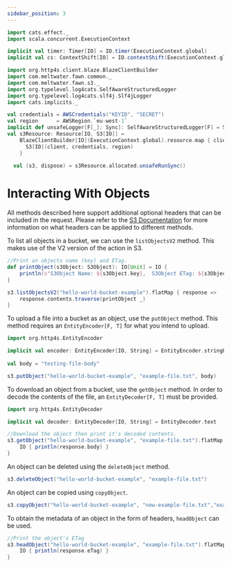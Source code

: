 ```yaml
---
sidebar_position: 3
---
```


```scala mdoc:invisible
import cats.effect._
import scala.concurrent.ExecutionContext

implicit val timer: Timer[IO] = IO.timer(ExecutionContext.global)
implicit val cs: ContextShift[IO] = IO.contextShift(ExecutionContext.global)

import org.http4s.client.blaze.BlazeClientBuilder
import com.meltwater.fawn.common._
import com.meltwater.fawn.s3._
import org.typelevel.log4cats.SelfAwareStructuredLogger
import org.typelevel.log4cats.slf4j.Slf4jLogger
import cats.implicits._

val credentials = AWSCredentials("KEYID", "SECRET")
val region      = AWSRegion.`eu-west-1`
implicit def unsafeLogger[F[_]: Sync]: SelfAwareStructuredLogger[F] = Slf4jLogger.getLogger[F]  
val s3Resource: Resource[IO, S3[IO]] =
    BlazeClientBuilder[IO](ExecutionContext.global).resource.map { client =>
      S3[IO](client, credentials, region)
    }
  
  val (s3, dispose) = s3Resource.allocated.unsafeRunSync()
```

# Interacting With Objects

All methods described here support additional optional headers that can be included in the request. Please refer to the [S3 Documentation](https://docs.aws.amazon.com/AmazonS3/latest/API/API_Operations_Amazon_Simple_Storage_Service.html) for more information on what headers can be applied to different methods. 

To list all objects in a bucket, we can use the `listObjectsV2` method. This makes use of the V2 version of the action in S3.

```scala mdoc:to-string
//Print an objects name (key) and ETag.
def printObject(s3Object: S3Object): IO[Unit] = IO {
    println(s"S3Object Name: ${s3Object.key},  S3Object ETag: ${s3Object.eTag}")
}

s3.listObjectsV2("hello-world-bucket-example").flatMap { response =>
    response.contents.traverse(printObject _)
}
```

To upload a file into a bucket as an object, use the `putObject` method. This method requires an `EntityEncoder[F, T]` for what you intend to upload. 

```scala mdoc:to-string
import org.http4s.EntityEncoder

implicit val encoder: EntityEncoder[IO, String] = EntityEncoder.stringEncoder
  
val body = "testing-file-body"

s3.putObject("hello-world-bucket-example", "example-file.txt", body)
```

To download an object from a bucket, use the `getObject` method. In order to decode the contents of the file, an `EntityDecoder[F, T]` must be provided.

```scala mdoc:to-string
import org.http4s.EntityDecoder

implicit val decoder: EntityDecoder[IO, String] = EntityDecoder.text

//Download the object then print it's decoded contents. 
s3.getObject("hello-world-bucket-example", "example-file.txt").flatMap { response =>
    IO { println(response.body) }
}
```

An object can be deleted using the `deleteObject` method. 

```scala mdoc:to-string
s3.deleteObject("hello-world-bucket-example", "example-file.txt")
```

An object can be copied using `copyObject`.

```scala mdoc:to-string
s3.copyObject("hello-world-bucket-example", "new-example-file.txt","example-file.txt")
```

To obtain the metadata of an object in the form of headers, `headObject` can be used. 

```scala mdoc:to-string
//Print the object's ETag
s3.headObject("hello-world-bucket-example", "example-file.txt").flatMap { response =>
    IO { println(response.eTag) }
}
```
